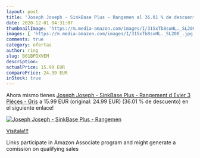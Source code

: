 ```yaml
---
layout: post
title: 'Joseph Joseph - SinkBase Plus - Rangemen al 36.01 % de descuento'
date: 2020-12-01 04:31:07
thumbnailImage: 'https://m.media-amazon.com/images/I/31SxTb8suHL._SL200_.jpg'
images: [ 'https://m.media-amazon.com/images/I/31SxTb8suHL._SL200_.jpg' ]
comments: true
category: ofertas
author: ring
slug: B01BPDXVEM
description:
actualPrice: 15.99 EUR
comparePrice: 24.99 EUR
inStock: true
---
```


Ahora mismo tienes [Joseph Joseph - SinkBase Plus - Rangement d Evier 3 Pièces - Gris](https://www.amazon.fr/dp/B01BPDXVEM/?tag=tolees0d-21) a 15.99 EUR (original: 24.99 EUR) (36.01 %  de descuento) en el siguiente enlace!

[![Joseph Joseph - SinkBase Plus - Rangemen](https://m.media-amazon.com/images/I/31SxTb8suHL._SL200_.jpg)](https://www.amazon.fr/dp/B01BPDXVEM/?tag=tolees0d-21)

[Visítala!!!](https://www.amazon.fr/dp/B01BPDXVEM/?tag=tolees0d-21)

Links participate in Amazon Associate program and might generate a comission on qualifying sales
